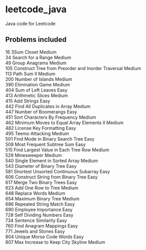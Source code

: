 # leetcode_java
Java code for Leetcode

## Problems included

16   3Sum Closet                                                      Medium<br>
34   Search for a Range                                               Medium<br>
49   Group Anagrams                                                   Medium<br>
105  Construct Tree from Preorder and Inorder Traversal               Medium<br>
113  Path Sum II                                                      Medium<br>
200  Number of Islands                                                Medium<br>
390  Elimination Game                                                 Medium<br>
404  Sum of Left Leaves                                               Easy<br>
413  Arithmetic Slices                                                Medium<br>
415  Add Strings                                                      Easy<br>
442  Find All Duplicates in Array                                     Medium<br>
447  Number of Boomerangs                                             Easy<br>
451  Sort Characters By Frequency                                     Medium<br>
462  Minimum Moves to Equal Array Elements II                         Medium<br>
482  License Key Formatting                                           Easy<br>
495  Teemo Attacking                                                  Medium<br>
501  Find Mode in Binary Search Tree                                  Easy<br>
508  Most Frequent Subtree Sum                                        Easy<br>
515  Find Largest Value in Each Tree Row                              Medium<br>
529  Minesweeper                                                      Medium<br>
540  Single Element in Sorted Array                                   Medium<br>
543  Diameter of Binary Tree                                          Easy<br>
581  Shortest Unsorted Continuous Subarray                            Easy<br>
606  Construct String from Binary Tree                                Easy<br>
617  Merge Two Binary Trees                                           Easy<br>
623  Add One Row to Tree                                              Medium<br>
648  Replace Words                                                    Medium<br>
654  Maximum Binary Tree                                              Medium<br>
686  Repeated String Match                                            Easy<br>
690  Employee Importance                                              Easy<br>
728  Self Dividing Numbers                                            Easy<br>
734  Sentence Similarity                                              Easy<br>
760  Find Anagram Mappings                                            Easy<br>
771  Jewels and Stones                                                Easy<br>
804  Unique Morse Code Words                                          Easy<br>
807  Max Increase to Keep City Skyline                                Medium<br>

